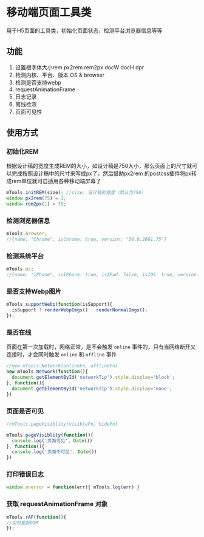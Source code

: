 # 移动端页面工具类

用于H5页面的工具类，初始化页面状态，检测平台浏览器信息等等

## 功能

1. 设置根字体大小rem px2rem rem2px docW docH dpr
2. 检测内核、平台、版本 OS & browser
3. 检测是否支持webp
4. requestAnimationFrame
5. 日志记录
6. 离线检测
7. 页面可见性


## 使用方式

### 初始化REM

根据设计稿的宽度生成REM的大小，如设计稿是750大小，那么页面上的尺寸就可以完成按照设计稿中的尺寸来写成px了，然后借助px2rem 的postcss插件将px转成rem单位就可自适用各种移动端屏幕了

```javascript
mTools.initREM(size); //size: 设计稿的宽度（默认为750）
window.px2rem(75) = 1;
window.rem2px(1) = 75;
```

### 检测浏览器信息

```javascript
mTools.browser;
//{name: "Chrome", isChrome: true, version: "50.0.2661.75"}
```

### 检测系统平台

```javascript
mTools.os;
//{name: "iPhone", isIPhone: true, isIPad: false, isIOS: true, version: "9.1"}
```

### 是否支持Webp图片

```javascript
mTools.supportWebp(function(isSupport){
  isSupport ? renderWebpImgs() : renderNormalImgs();
});
```

### 是否在线

页面在第一次加载时，网络正常，是不会触发 `online` 事件的，只有当网络断开又连接时，才会同时触发 `online` 和 `offline` 事件

```javascript
//new mTools.Network(onlineFn, offlineFn)
new mTools.Network(function(){
  document.getElementById('networkTip').style.display='block';
}, function(){
  document.getElementById('networkTip').style.display='none';
})
```

### 页面是否可见

```javascript
//mTools.pageVisiblity(visibleFn, hideFn)

mTools.pageVisiblity(function(){
  console.log('页面可见', Date())
}, function(){
  console.log('页面不可见', Date())
})
```

### 打印错误日志

```javascript
window.onerror = function(err){ mTools.log(err) }
```

### 获取 requestAnimationFrame 对象

```javascript
mTools.rAF(function(){
//实时更新DOM
});
```
